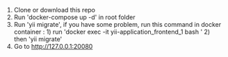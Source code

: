 1. Clone or download this repo
2. Run 'docker-compose up -d' in root folder
3. Run 'yii migrate', if you have some problem, run this command in docker container : 1) run 'docker exec -it yii-application_frontend_1 bash
   ' 2) then 'yii migrate'
4. Go to http://127.0.0.1:20080